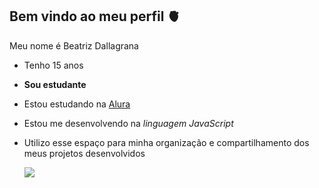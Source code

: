 ## Bem vindo ao meu perfil 🫀

Meu nome é Beatriz Dallagrana

- Tenho 15 anos
- **Sou estudante**
- Estou estudando na [Alura](https://www.alura.com.br)
- Estou me desenvolvendo na _linguagem JavaScript_
- Utilizo esse espaço para minha organização e compartilhamento dos meus projetos desenvolvidos

  ![](https://media1.tenor.com/m/c5HaEnWzTIgAAAAC/peach-goma-peach.gif)
